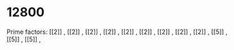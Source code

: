 # 12800

Prime factors: [[2]] , [[2]] , [[2]] , [[2]] , [[2]] , [[2]] , [[2]] , [[2]] , [[2]] , [[5]] , [[5]] , [[5]] , 